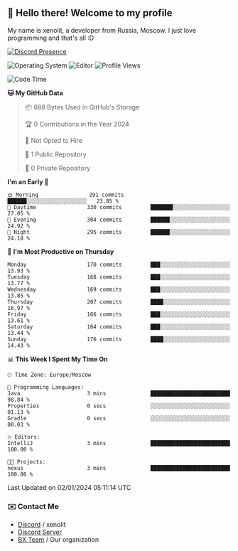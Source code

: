 ## :wave: Hello there! Welcome to my profile

My name is xenolit, a developer from Russia, Moscow. I just love programming and that's all :D

[![Discord Presence](https://lanyard.cnrad.dev/api/982885434315120653)](https://discord.com/users/982885434315120653)

![Operating System](https://img.shields.io/badge/OS-Mac%20OS%20-informational?style=for-the-badge&logo=MacOS&logoColor=white&color=007ec6)
![Editor](https://img.shields.io/badge/Editor-JetBrains%20IDEs-informational?style=for-the-badge&logo=JetBrains&logoColor=white&color=007ec6)
![Profile Views](https://komarev.com/ghpvc/?username=Xenolit&color=blue&style=for-the-badge)

<!--START_SECTION:waka-->
![Code Time](http://img.shields.io/badge/Code%20Time-25%20hrs%2017%20mins-blue)

**🐱 My GitHub Data** 

> 📦 688 Bytes Used in GitHub's Storage 
 > 
> 🏆 0 Contributions in the Year 2024
 > 
> 🚫 Not Opted to Hire
 > 
> 📜 1 Public Repository 
 > 
> 🔑 0 Private Repository 
 > 
**I'm an Early 🐤** 

```text
🌞 Morning                291 commits         ██████░░░░░░░░░░░░░░░░░░░   23.85 % 
🌆 Daytime                330 commits         ███████░░░░░░░░░░░░░░░░░░   27.05 % 
🌃 Evening                304 commits         ██████░░░░░░░░░░░░░░░░░░░   24.92 % 
🌙 Night                  295 commits         ██████░░░░░░░░░░░░░░░░░░░   24.18 % 
```
📅 **I'm Most Productive on Thursday** 

```text
Monday                   170 commits         ███░░░░░░░░░░░░░░░░░░░░░░   13.93 % 
Tuesday                  168 commits         ███░░░░░░░░░░░░░░░░░░░░░░   13.77 % 
Wednesday                169 commits         ███░░░░░░░░░░░░░░░░░░░░░░   13.85 % 
Thursday                 207 commits         ████░░░░░░░░░░░░░░░░░░░░░   16.97 % 
Friday                   166 commits         ███░░░░░░░░░░░░░░░░░░░░░░   13.61 % 
Saturday                 164 commits         ███░░░░░░░░░░░░░░░░░░░░░░   13.44 % 
Sunday                   176 commits         ████░░░░░░░░░░░░░░░░░░░░░   14.43 % 
```


📊 **This Week I Spent My Time On** 

```text
🕑︎ Time Zone: Europe/Moscow

💬 Programming Languages: 
Java                     3 mins              █████████████████████████   98.84 % 
Properties               0 secs              ░░░░░░░░░░░░░░░░░░░░░░░░░   01.13 % 
Gradle                   0 secs              ░░░░░░░░░░░░░░░░░░░░░░░░░   00.03 % 

🔥 Editors: 
IntelliJ                 3 mins              █████████████████████████   100.00 % 

🐱‍💻 Projects: 
nexus                    3 mins              █████████████████████████   100.00 % 
```


 Last Updated on 02/01/2024 05:11:14 UTC
<!--END_SECTION:waka-->

### ✉️ Contact Me

- [Discord](https://discord.com/users/982885434315120653) / xenolit
- [Discord Server](https://discord.gg/p7cxhw7E2M)
- [BX Team](https://github.com/BX-Team) / Our organization

